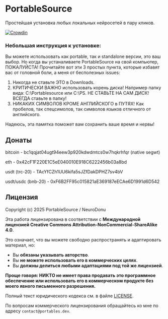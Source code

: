 # PortableSource

Простейшая установка любых локальных нейросетей в пару кликов.

[![Crowdin](https://badges.crowdin.net/portablesource/localized.svg)](https://crowdin.com/project/portablesource)

### Небольшая инструкция к установке:
Вы можете использовать как portable, так и standalone версии, это ваш выбор. Но когда вы устаналиваете PortableSource на свой компьютер, ПОЖАЛУЙСТА! Прочитайте вот эти 3 простых пункта, которые избавят вас от головной боли, а меня от бесполезных issues:
1. Никогда не ставьте ЭТО в Downloads. 
2. КРИТИЧЕСКИ ВАЖНО использовать корень диска! Например папку вида:
C:\Portablesource или C:\PS. НЕ СТАВЬТЕ НА САМ ДИСК! ВСЕГДА ставьте в папку!
3. НИКАКИХ СИМВОЛОВ КРОМЕ АНГЛИЙСКОГО в ПУТЯХ! Как пробелов, так спецсимолов, так символов языков отличного от английского.

Надеюсь, эта памятка поможет вам сохранить ваше время и нервы!

## Донаты
bitcoin - bc1qqjat04ugt94eew3p920kdwdmtcs0w7hqkrhfqr (native segwt)

eth - 0x42cF1F220E1C5eE040010E918C6222456b03a8bd 

usdt (trc-20) - TAcYfCZh1UU6kifa5sJZfDakDPHZ7sv4bV

usdt/usdc (bnb-20) - 0xF6B2FF95c015821aE369187eECAe6D1991d6D542


## Лицензия

Copyright (c) 2025 PortableSource / NeuroDonu

Эта работа лицензирована в соответствии с **Международной лицензией Creative Commons Attribution-NonCommercial-ShareAlike 4.0**.

Это означает, что вы можете свободно распространять и адаптировать материал, но:
- Вы **обязаны указывать авторство**.
- Вы **не можете использовать его в коммерческих целях**.
- Вы **должны делиться любыми адаптациями под той же лицензией**.

**Проще говоря: НИКТО не имеет права продавать это программное обеспечение или использовать его в коммерческом продукте без моего явного письменного разрешения.**

Полный текст юридического кодекса см. в файле [LICENSE](LICENSE).

По вопросам коммерческого лицензирования обращайтесь ко мне по адресу `contact@portables.dev`.
